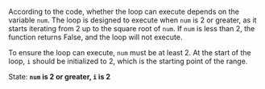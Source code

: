 According to the code, whether the loop can execute depends on the variable `num`. The loop is designed to execute when `num` is 2 or greater, as it starts iterating from 2 up to the square root of `num`. If `num` is less than 2, the function returns False, and the loop will not execute. 

To ensure the loop can execute, `num` must be at least 2. At the start of the loop, `i` should be initialized to 2, which is the starting point of the range.

State: **`num` is 2 or greater, `i` is 2**